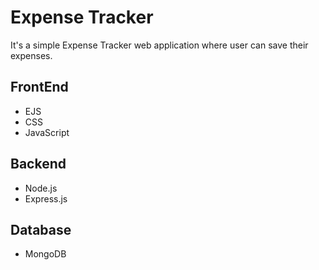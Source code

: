 # Expense Tracker
It's a simple Expense Tracker web application where user can save their expenses.


## FrontEnd
- EJS
- CSS
- JavaScript

## Backend
- Node.js
- Express.js

## Database
- MongoDB
